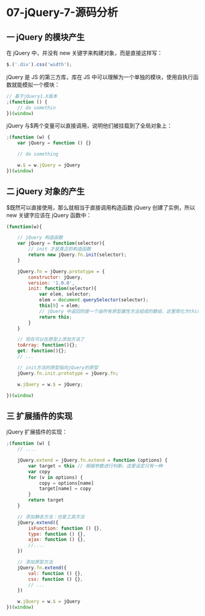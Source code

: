 # 07-jQuery-7-源码分析

## 一 jQuery 的模块产生

在 jQuery 中，并没有 new 关键字来构建对象，而是直接这样写：

```js
$.('.div').css('width');
```

jQuery 是 JS 的第三方库，库在 JS 中可以理解为一个单独的模块，使用自执行函数就能模拟一个模块：

```js
// 基于jQuery1.X版本
;(function () {
    // do somethin
})(window)
```

jQuery 与\$两个变量可以直接调用，说明他们被挂载到了全局对象上：

```js
;(function (w) {
    var jQuery = function () {}

    // do something

    w.$ = w.jQuery = jQuery
})(window)
```

## 二 jQuery 对象的产生

\$既然可以直接使用，那么就相当于直接调用构造函数 jQuery 创建了实例，所以 new 关键字应该在 jQuery 函数中：

```js
(function(w){

    // jQuery 构造函数
    var jQuery = function(selector){
        // init 才是真正的构造函数
        return new jQuery.fn.init(selector);
    }

    jQuery.fn = jQuery.prototype = {
        constructor: jQuery,
        version: '1.0.0',
        init: function(selector){
            var elem, selector;
            elem = document.querySelector(selector);
            this[0] = elem;
            // jQuery 中返回的是一个由所有原型属性方法组成的数组，这里简化为this
            return this;
        }
    }

    // 现在可以在原型上添加方法了
    toArray: function(){};
    get: function(){};
    // ...

    // init方法的原型指向jQuery的原型
    jQuery.fn.init.prototype = jQuery.fn;

    w.jQuery = w.$ = jQuery;

})(window)
```

## 三 扩展插件的实现

jQuery 扩展插件的实现：

```js
;(function (w) {
    // ....

    jQuery.extend = jQuery.fn.extend = function (options) {
        var target = this // 根据参数进行判断，这里设定只有一种
        var copy
        for (v in options) {
            copy = options[name]
            target[name] = copy
        }
        return target
    }

    // 添加静态方法：也是工具方法
    jQuery.extend({
        isFunction: function () {},
        type: function () {},
        ajax: function () {},
        //....
    })

    // 添加原型方法
    jQuery.fn.extend({
        val: function () {},
        css: function () {},
        // ...
    })

    w.jQuery = w.$ = jQuery
})(window)
```
